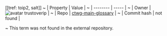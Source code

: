 [[tref: toip2, salt]]
~ | Property | Value |
~ | -------- | ----- |
~ | Owner | ![avatar](undefined) trustoverip |
~ | Repo | [ctwg-main-glossary](https://github.com/trustoverip/ctwg-main-glossary) |
~ | Commit hash | not found |

~ This term was not found in the external repository.
